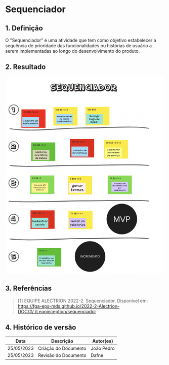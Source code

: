 # Sequenciador

## 1. Definição

O "Sequenciador" é uma atividade que tem como objetivo estabelecer a sequência de prioridade das funcionalidades ou histórias de usuário a serem implementadas ao longo do desenvolvimento do produto.

## 2. Resultado

![Sequenciador](../../assets/lean-inception/sequenciador.png)

## 3. Referências

> [1] EQUIPE ALECTRION 2022-2. Sequenciador. Disponível em: https://fga-eps-mds.github.io/2022-2-Alectrion-DOC/#/./Leaninception/sequenciador


## 4. Histórico de versão

|**Data**|**Descrição**|**Autor(es)**|
|--------|-------------|--------------|
|25/05/2023| Criação do Documento | João Pedro |
|25/05/2023| Revisão do Documento | Dafne |


